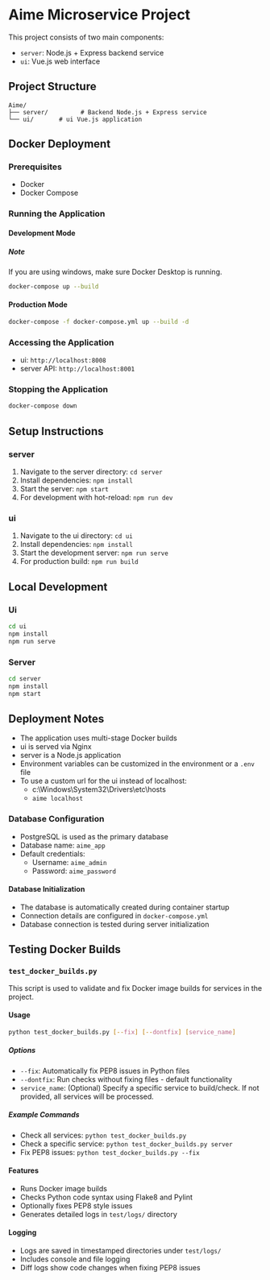 # Aime Microservice Project

This project consists of two main components:
- `server`: Node.js + Express backend service
- `ui`: Vue.js web interface

## Project Structure
```
Aime/
├── server/         # Backend Node.js + Express service
└── ui/       # ui Vue.js application
```

## Docker Deployment

### Prerequisites
- Docker
- Docker Compose

### Running the Application

#### Development Mode

##### Note
If you are using windows, make sure Docker Desktop is running.

```bash
docker-compose up --build
```

#### Production Mode
```bash
docker-compose -f docker-compose.yml up --build -d
```

### Accessing the Application
- ui: `http://localhost:8008`
- server API: `http://localhost:8001`

### Stopping the Application
```bash
docker-compose down
```

## Setup Instructions

### server
1. Navigate to the server directory: `cd server`
2. Install dependencies: `npm install`
3. Start the server: `npm start`
4. For development with hot-reload: `npm run dev`

### ui
1. Navigate to the ui directory: `cd ui`
2. Install dependencies: `npm install`
3. Start the development server: `npm run serve`
4. For production build: `npm run build`

## Local Development

### Ui
```bash
cd ui
npm install
npm run serve
```

### Server
```bash
cd server
npm install
npm start
```

## Deployment Notes
- The application uses multi-stage Docker builds
- ui is served via Nginx
- server is a Node.js application
- Environment variables can be customized in the environment or a `.env` file
- To use a custom url for the ui instead of localhost:
  - c:\Windows\System32\Drivers\etc\hosts
  - `aime localhost`

### Database Configuration
- PostgreSQL is used as the primary database
- Database name: `aime_app`
- Default credentials:
  - Username: `aime_admin`
  - Password: `aime_password`

#### Database Initialization
- The database is automatically created during container startup
- Connection details are configured in `docker-compose.yml`
- Database connection is tested during server initialization

## Testing Docker Builds

### `test_docker_builds.py`

This script is used to validate and fix Docker image builds for services in the project.

#### Usage

```bash
python test_docker_builds.py [--fix] [--dontfix] [service_name]
```

##### Options
- `--fix`: Automatically fix PEP8 issues in Python files
- `--dontfix`: Run checks without fixing files - default functionality
- `service_name`: (Optional) Specify a specific service to build/check. If not provided, all services will be processed.

##### Example Commands
- Check all services: `python test_docker_builds.py`
- Check a specific service: `python test_docker_builds.py server`
- Fix PEP8 issues: `python test_docker_builds.py --fix`

#### Features
- Runs Docker image builds
- Checks Python code syntax using Flake8 and Pylint
- Optionally fixes PEP8 style issues
- Generates detailed logs in `test/logs/` directory

#### Logging
- Logs are saved in timestamped directories under `test/logs/`
- Includes console and file logging
- Diff logs show code changes when fixing PEP8 issues